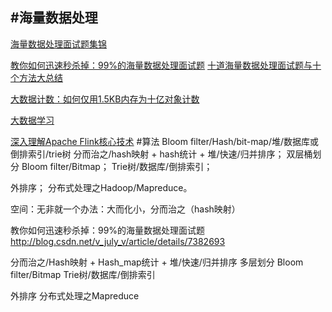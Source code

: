 #海量数据处理
---

[海量数据处理面试题集锦](http://blog.csdn.net/v_july_v/article/details/6685962)

[教你如何迅速秒杀掉：99%的海量数据处理面试题](http://blog.csdn.net/v_july_v/article/details/7382693)
[十道海量数据处理面试题与十个方法大总结](http://blog.csdn.net/v_JULY_v/article/details/6279498)

[大数据计数：如何仅用1.5KB内存为十亿对象计数](http://www.csdn.net/article/2012-12-21/2813063-big-data-counting-how-to-count-a-objects)


[大数据学习](https://github.com/oldratlee/big-data-study)

[深入理解Apache Flink核心技术](http://geek.csdn.net/news/detail/56272)
#算法
Bloom filter/Hash/bit-map/堆/数据库或倒排索引/trie树
分而治之/hash映射 + hash统计 + 堆/快速/归并排序；
双层桶划分
Bloom filter/Bitmap；
Trie树/数据库/倒排索引；


外排序；
分布式处理之Hadoop/Mapreduce。

空间：无非就一个办法：大而化小，分而治之（hash映射）


教你如何迅速秒杀掉：99%的海量数据处理面试题
http://blog.csdn.net/v_july_v/article/details/7382693



分而治之/Hash映射 + Hash_map统计 + 堆/快速/归并排序
多层划分
Bloom filter/Bitmap
Trie树/数据库/倒排索引


外排序
分布式处理之Mapreduce






